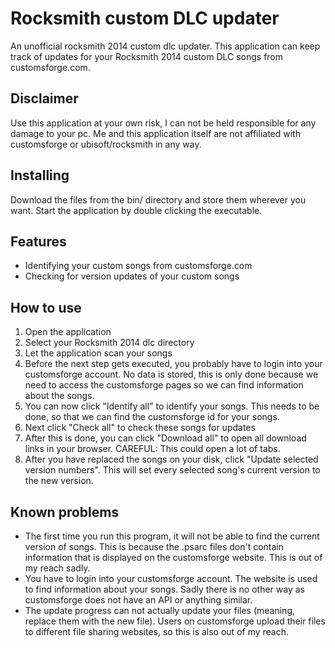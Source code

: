 # Rocksmith custom DLC updater
An unofficial rocksmith 2014 custom dlc updater. This application can keep track of updates for your Rocksmith 2014 custom DLC songs from customsforge.com.

## Disclaimer
Use this application at your own risk, I can not be held responsible for any damage to your pc.
Me and this application itself are not affiliated with customsforge or ubisoft/rocksmith in any way.

## Installing
Download the files from the bin/ directory and store them wherever you want.
Start the application by double clicking the executable.

## Features
- Identifying your custom songs from customsforge.com
- Checking for version updates of your custom songs

## How to use
1. Open the application
2. Select your Rocksmith 2014 dlc directory
3. Let the application scan your songs
4. Before the next step gets executed, you probably have to login into your customsforge account. No data is stored, this is only done because we need to access the customsforge pages so we can find information about the songs.
4. You can now click "Identify all" to identify your songs. This needs to be done, so that we can find the customsforge id for your songs.
5. Next click "Check all" to check these songs for updates
6. After this is done, you can click "Download all" to open all download links in your browser. CAREFUL: This could open a lot of tabs.
7. After you have replaced the songs on your disk, click "Update selected version numbers". This will set every selected song's current version to the new version.

## Known problems
- The first time you run this program, it will not be able to find the current version of songs. This is because the .psarc files don't contain information that is displayed on the customsforge website. This is out of my reach sadly.
- You have to login into your customsforge account. The website is used to find information about your songs. Sadly there is no other way as customsforge does not have an API or anything similar.
- The update progress can not actually update your files (meaning, replace them with the new file). Users on customsforge upload their files to different file sharing websites, so this is also out of my reach.
